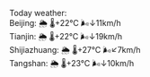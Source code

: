 Today weather:  
Beijing: 🌦   🌡️+22°C 🌬️↓11km/h  
Tianjin: 🌦   🌡️+22°C 🌬️↓19km/h  
Shijiazhuang: 🌦   🌡️+27°C 🌬️↙7km/h  
Tangshan: 🌦   🌡️+23°C 🌬️↓10km/h  
